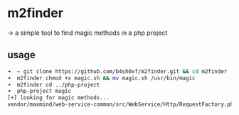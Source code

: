 # m2finder
→ a simple tool to find magic methods in a php project

## usage
```bash
➜  ~ git clone https://github.com/b4sh0xf/m2finder.git && cd m2finder
➜  m2finder chmod +x magic.sh && mv magic.sh /usr/bin/magic
➜  m2finder cd ../php-project
➜  php-project magic
[+] looking for magic methods...
vendor/maxmind/web-service-common/src/WebService/Http/RequestFactory.php:23:     public function __destruct()
```
